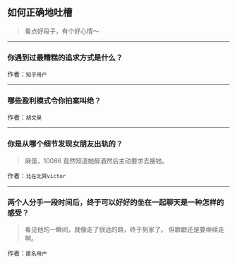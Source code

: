 ## 如何正确地吐槽

> 看点好段子，有个好心情～


 
---

### 你遇到过最糟糕的追求方式是什么？

> 


作者：`知乎用户`

---

### 哪些盈利模式令你拍案叫绝？

> 


作者：`胡文昊`

---

### 你是从哪个细节发现女朋友出轨的？

> 麻蛋，10086 竟然知道她醉酒然后主动要求去接她。


作者：`北在北冥victor`

---

### 两个人分手一段时间后，终于可以好好的坐在一起聊天是一种怎样的感受？

> 看见他的一瞬间，就像走了很远的路，终于到家了。
> 但歇歇还是要继续走啊。


作者：`匿名用户`